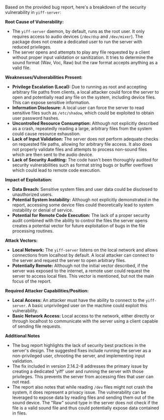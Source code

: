 Based on the provided bug report, here's a breakdown of the security vulnerability in `yiff-server`:

**Root Cause of Vulnerability:**

*   The `yiff-server` daemon, by default, runs as the root user. It only requires access to audio devices (`/dev/dsp` and `/dev/mixer`). The package does not create a dedicated user to run the server with reduced privileges.
*   The server opens and attempts to play any file requested by a client without proper input validation or sanitization. It tries to determine the sound format (Wav, Voc, Raw) but the raw format accepts anything as a valid file.

**Weaknesses/Vulnerabilities Present:**

*   **Privilege Escalation (Local):** Due to running as root and accepting arbitrary file paths from clients, a local attacker could force the server to open and potentially read any file on the system, including device files. This can expose sensitive information.
*   **Information Disclosure:** A local user can force the server to read sensitive files such as `/etc/shadow`, which could be exploited to obtain user password hashes.
*   **Uncontrolled Resource Consumption:** Although not explicitly described as a crash, repeatedly reading a large, arbitrary files from the system could cause resource exhaustion.
*   **Lack of Input Validation:** The server does not perform adequate checks on requested file paths, allowing for arbitrary file access. It also does not properly validate files and attempts to process non-sound files which are then sent to the audio device.
*   **Lack of Security Auditing:** The code hasn't been thoroughly audited for security vulnerabilities such as format string bugs or buffer overflows which could lead to remote code execution.

**Impact of Exploitation:**

*   **Data Breach:** Sensitive system files and user data could be disclosed to unauthorized users.
*   **Potential System Instability:** Although not explicitly demonstrated in the report, accessing some device files could theoretically lead to system instability or denial of service.
*   **Potential for Remote Code Execution:** The lack of a proper security audit combined with the ability to control the files the server opens creates a potential vector for future exploitation of bugs in the file processing routines.

**Attack Vectors:**

*   **Local Network:** The `yiff-server` listens on the local network and allows connections from localhost by default. A local attacker can connect to the server and request the server to open arbitrary files.
*   **Potentially Remote:** Although not the initial vector described, if the server was exposed to the internet, a remote user could request the server to access local files. This vector is mentioned, but not the main focus of the report.

**Required Attacker Capabilities/Position:**

*   **Local Access:** An attacker must have the ability to connect to the `yiff-server`. A basic unprivileged user on the machine could exploit this vulnerability.
*   **Basic Network Access:** Local access to the network, either directly or through localhost to communicate with the server using a client capable of sending file requests.

**Additional Notes**

*   The bug report highlights the lack of security best practices in the server's design. The suggested fixes include running the server as a non-privileged user, chrooting the server, and implementing input validation.
*   The fix included in version 2.14.2-8 addresses the primary issue by creating a dedicated 'yiff' user and running the server with those privileges. This prevents the server from accessing files that user can not read.
*   The report also notes that while reading `/dev` files might not crash the system, it does represent a privacy issue. The vulnerability can be leveraged to expose data by reading files and sending them out of the sound device. The "Raw" sound type in the server does not check if the file is a valid sound file and thus could potentially expose data contained in files.